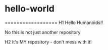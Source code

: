 # hello-world
==================
H1 Hello Humanoids!!

No this is not just another repository

H2  It's MY repository - don't mess with it!
